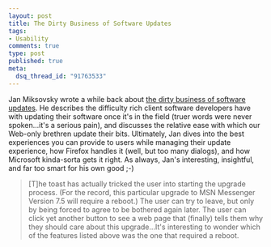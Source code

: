 ```yaml
--- 
layout: post
title: The Dirty Business of Software Updates
tags: 
- Usability
comments: true
type: post
published: true
meta: 
  dsq_thread_id: "91763533"
---
```

Jan Miksovsky wrote a while back about <a href="http://miksovsky.blogs.com/flowstate/2006/06/hey_app_go_upda.html">the dirty business of software updates</a>. He describes the difficulty rich client software developers have with updating their software once it's in the field (truer words were never spoken...it's a serious pain), and discusses the relative ease with which our Web-only brethren update their bits. Ultimately, Jan dives into the best experiences you can provide to users while managing their update experience, how Firefox handles it (well, but too many dialogs), and how Microsoft kinda-sorta gets it right. As always, Jan's interesting, insightful, and far too smart for his own good ;-)

  <blockquote>[T]he toast has actually tricked the user into starting the upgrade process. (For the record, this particular upgrade to MSN Messenger Version 7.5 will require a reboot.) The user can try to leave, but only by being forced to agree to be bothered again later. The user can click yet another button to see a web page that (finally) tells them why they should care about this upgrade...It's interesting to wonder which of the features listed above was the one that required a reboot.</blockquote>
